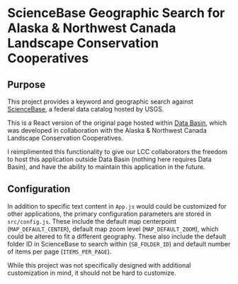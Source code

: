 # ScienceBase Geographic Search for Alaska & Northwest Canada Landscape Conservation Cooperatives

## Purpose
This project provides a keyword and geographic search against [ScienceBase](https://www.sciencebase.gov/catalog/), 
a federal data catalog hosted by USGS.

This is a React version of the original page hosted within [Data Basin](https://aknwc.databasin.org/sciencebase),
which was developed in collaboration with the Alaska & Northwest Canada Landscape Conservation Cooperatives.

I reimplimented this functionality to give our LCC collaborators the freedom to host this application outside
Data Basin (nothing here requires Data Basin), and have the ability to maintain this application in the future.

## Configuration 
In addition to specific text content in `App.js` would could be customized for other applications, the primary
configuration parameters are stored in `src/config.js`.  These include the default map centerpoint (`MAP_DEFAULT_CENTER`),
default map zoom level (`MAP_DEFAULT_ZOOM`), which could be altered to fit a different geography.  These also include
the default folder ID in ScienceBase to search within (`SB_FOLDER_ID`) and default number of items per page (`ITEMS_PER_PAGE`).

While this project was not specifically designed with additional customization in mind, it should not be hard to customize.

